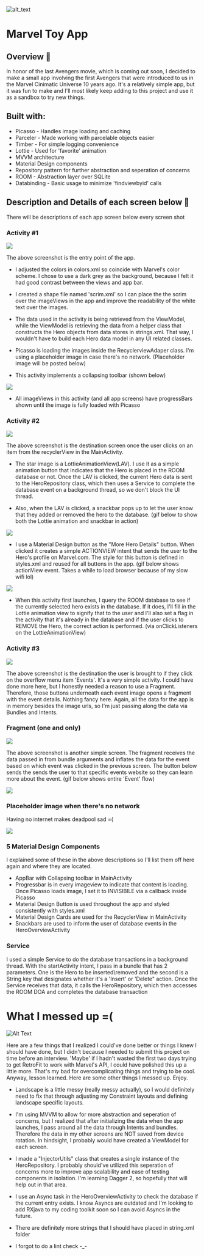![alt_text](https://s2-cdn.greenhouse.io/external_greenhouse_job_boards/logos/400/173/100/resized/Onramp_final_logo_for_twitter___instagram.jpg?1548972880 "image_tooltip")

# Marvel Toy App 

## Overview 🤖

In honor of the last Avengers movie, which is coming out soon, I decided to make a small app involving the first Avengers that were introduced to us in the Marvel Cinimatic Universe 10 years ago. It's a relatively simple app, but it was fun to make and I'll most likely keep adding to this project and use it as a sandbox to try new things.

## Built with:

- Picasso - Handles image loading and caching
- Parceler - Made working with parcelable objects easier
- Timber - For simple logging convenience
- Lottie - Used for 'favorite' animation
- MVVM architecture 
- Material Design components
- Repository pattern for further abstraction and seperation of concerns 
- ROOM - Abstraction layer over SQLite
- Databinding - Basic usage to minimize 'findviewbyid' calls

## Description and Details of each screen below 🔎

There will be descriptions of each app screen below every screen shot









### Activity #1

![](main_screenshot.png)






The above screenshot is the entry point of the app. 

- I adjusted the colors in colors.xml so coincide with Marvel's color scheme. I chose to use a dark grey as the background, because I felt it had good contrast between the views and app bar. 

- I created a shape file named 'scrim.xml' so I can place the the scrim over the imageViews in the app and improve the readability of the white text over the images.

- The data used in the activity is being retrieved from the ViewModel, while the ViewModel is retrieving the data from a helper class that constructs the Hero objects from data stores in strings.xml. That way, I wouldn't have to build each Hero data model in any UI related classes.

- Picasso is loading the images inside the RecyclerviewAdaper class. I'm using a placeholder image in case there's no network. (Placeholder image will be posted below)

-  This activity implements a collapsing toolbar (shown below)

![](hero_activity_main.gif)

- All imageViews in this activity (and all app screens) have progressBars shown until the image is fully loaded with Picasso





### Activity #2

![](hero_overview_screenshot.png)





The above screenshot is the destination screen once the user clicks on an item from the recyclerView in the MainActivity.

- The star image is a LottieAnimationView(LAV). I use it as a simple animation button that indicates that the Hero is placed in the ROOM database or not. Once the LAV is clicked, the current Hero data is sent to the HeroRepository class, which then uses a Service to complete the database event on a background thread, so we don't block the UI thread.

- Also, when the LAV is clicked, a snackbar pops up to let the user know that they added or removed the hero to the database. (gif below to show both the Lottie animation and snackbar in action)



![](hero_database_anim_snackbar.gif)





- I use a Material Design button as the "More Hero Details" button. When clicked it creates a simple ACTIONVIEW intent that sends the user to the Hero's profile on Marvel.com. The style for this button is defined in styles.xml and reused for all buttons in the app. (gif below shows actionView event. Takes a while to load browser because of my slow wifi lol)


![](action_view.gif)


- When this activity first launches, I query the ROOM database to see if the currently selected hero exists in the database. If it does, I'll fill in the Lottie animation view to signify that to the user and I'll also set a flag in the activity that it's already in the database and if the user clicks to REMOVE the Hero, the correct action is performed. (via onClickListeners on the LottieAnimationView)



### Activity #3

![](events_overview_screenshot.png)




The above screenshot is the destination the user is brought to if they click on the overflow menu item 'Events'. It's a very  simple activity. I could have done more here, but I honestly needed a reason to use a Fragment. Therefore, those buttons underneath each event image opens a fragment with the event details. Nothing fancy here. Again, all the data for the app is in memory besides the image urls, so I'm just passing along the data via Bundles and Intents.



### Fragment (one and only)

![](events_detailFrag_screenshot.png)


The above screenshot is another simple screen. The fragment receives the data passed in from bundle arguments and inflates the data for the event based on which event was clicked in the previous screen. The button below sends the sends the user to that specific events website so they can learn more about the event. (gif below shows entire 'Event' flow)


![](events_flow_progressbar_placeholder.gif)







### Placeholder image when there's no network

Having no internet makes deadpool sad =(



![](sad_deadpool_placeholder.png)





### 5 Material Design Components

I explained some of these in the above descriptions so I'll list them off here again and where they are located.

- AppBar with Collapsing toolbar in MainActivity
- Progressbar is in every imageview to indicate that content is loading. Once Picasso loads image, I set it to INVISIBILE via a callback inside Picasso
- Material Design Button is used throughout the app and styled consistently with styles.xml
- Material Design Cards are used for the RecyclerView in MainActivity
- Snackbars are used to inform the user of database events in the HeroOverviewActivity


### Service 

I used a simple Service to do the database transactions in a background thread. With the startActivity intent, I pass in a bundle that has 2 parameters. One is the Hero to be inserted\removed and the second is a String key that designates whether it's a 'Insert' or 'Delete" action. Once the Service receives that data, it calls the HeroRepository, which then accesses the ROOM DOA and completes the database transaction


# What I messed up =(


![Alt Text](https://media.giphy.com/media/yvBAuESRTsETqNFlEl/giphy.gif)




Here are a few things that I realized I could've done better or things I knew I should have done, but I didn't because I needed to submit this project on time before an interview. 'Maybe' if I hadn't wasted the first two days trying to get RetroFit to work with Marvel's API, I could have polished this up a little more. That's my bad for overcomplicating things and trying to be cool. Anyway, lesson learned. Here are some other things I messed up. Enjoy.


- Landscape is a little messy (really messy actually), so I would definitely need to fix that through adjusting my Constraint layouts and defining landscape specific layouts.

- I'm using MVVM to allow for more abstraction and seperation of concerns, but I realized that after initializing the data when the app launches, I pass around all the data through Intents and bundles. Therefore the data in my other screens are NOT  saved from device rotation. In hindsight, I probably would have created a ViewModel for each screen.

- I made a "InjectorUtils" class that creates a single instance of the HeroRepository. I probably should've utilized this seperation of concerns more to improve app scalability and ease of testing components in isolation. I'm learning Dagger 2, so hopefully that will help out in that area. 

- I use an Async task in the HeroOverviewActivity to check the database if the current entry exists. I know Asyncs are outdated and I'm looking to add RXjava to my coding toolkit soon so I can avoid Asyncs in the future.

- There are definitely more strings that I should have placed in string.xml folder

- I forgot to do a lint check -_-
